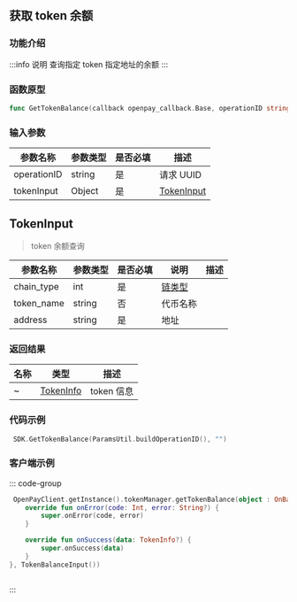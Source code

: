 ## 获取 token 余额

### 功能介绍

:::info 说明
查询指定 token 指定地址的余额
:::

### 函数原型

```go showLineNumbers
func GetTokenBalance(callback openpay_callback.Base, operationID string, tokenInput *input.Token)
```

### 输入参数

| 参数名称    | 参数类型 | 是否必填 | 描述            |
| ----------- | -------- | -------- | --------------- |
| operationID | string   | 是       | 请求 UUID       |
| tokenInput  | Object   | 是       | [TokenInput](#) |

## TokenInput

> token 余额查询

| 参数名称    | 参数类型 | 是否必填 | 说明                                | 描述 |
| ----------- | -------- | -------- | ----------------------------------- | ---- |
| chain_type | int      | 是       | [链类型](/common/enum.md#chaintype) |      |
| token_name  | string   | 否       | 代币名称                            |      |
| address     | string   | 是       | 地址                                |      |

### 返回结果

| 名称 | 类型                                     | 描述       |
| ---- | ---------------------------------------- | ---------- |
| ~    | [TokenInfo](/common/entity.md#tokeninfo) | token 信息 |

### 代码示例

```go showLineNumbers
 SDK.GetTokenBalance(ParamsUtil.buildOperationID(), "")
```

### 客户端示例

::: code-group

```kotlin [Android]
 OpenPayClient.getInstance().tokenManager.getTokenBalance(object : OnBase<TokenInfo> {
    override fun onError(code: Int, error: String?) {
        super.onError(code, error)
    }

    override fun onSuccess(data: TokenInfo?) {
        super.onSuccess(data)
    }
}, TokenBalanceInput())
```

```sh [Ios]

```

:::